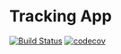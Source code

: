 # Tracking App

[![Build Status](https://travis-ci.org/leangonz/tracking.svg?branch=master)](https://travis-ci.org/leangonz/tracking)
[![codecov](https://codecov.io/gh/leangonz/tracking/branch/master/graph/badge.svg)](https://codecov.io/gh/leangonz/tracking)


